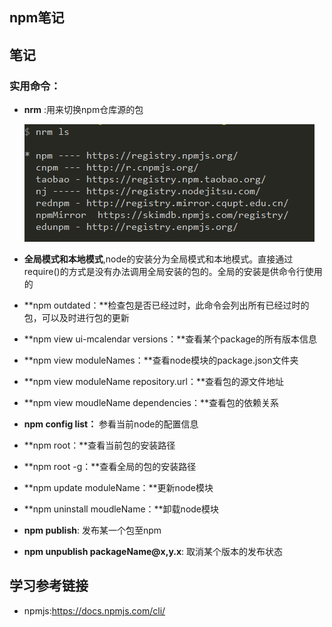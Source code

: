## npm笔记

## 笔记

###  实用命令：

- **nrm** :用来切换npm仓库源的包

    ![nrm](asserts/nrm.png)

- **全局模式和本地模式**,node的安装分为全局模式和本地模式。直接通过require()的方式是没有办法调用全局安装的包的。全局的安装是供命令行使用的

- **npm outdated：**检查包是否已经过时，此命令会列出所有已经过时的包，可以及时进行包的更新

- **npm view ui-mcalendar versions：**查看某个package的所有版本信息

- **npm view moduleNames：**查看node模块的package.json文件夹

- **npm view moduleName repository.url：**查看包的源文件地址

- **npm view moudleName dependencies：**查看包的依赖关系

- **npm  config list：** 参看当前node的配置信息

- **npm root：**查看当前包的安装路径

- **npm root -g：**查看全局的包的安装路径

- **npm update moduleName：**更新node模块

- **npm uninstall moudleName：**卸载node模块

- **npm publish**: 发布某一个包至npm

- **npm unpublish packageName@x,y.x**: 取消某个版本的发布状态


## 学习参考链接

- npmjs:<https://docs.npmjs.com/cli/>